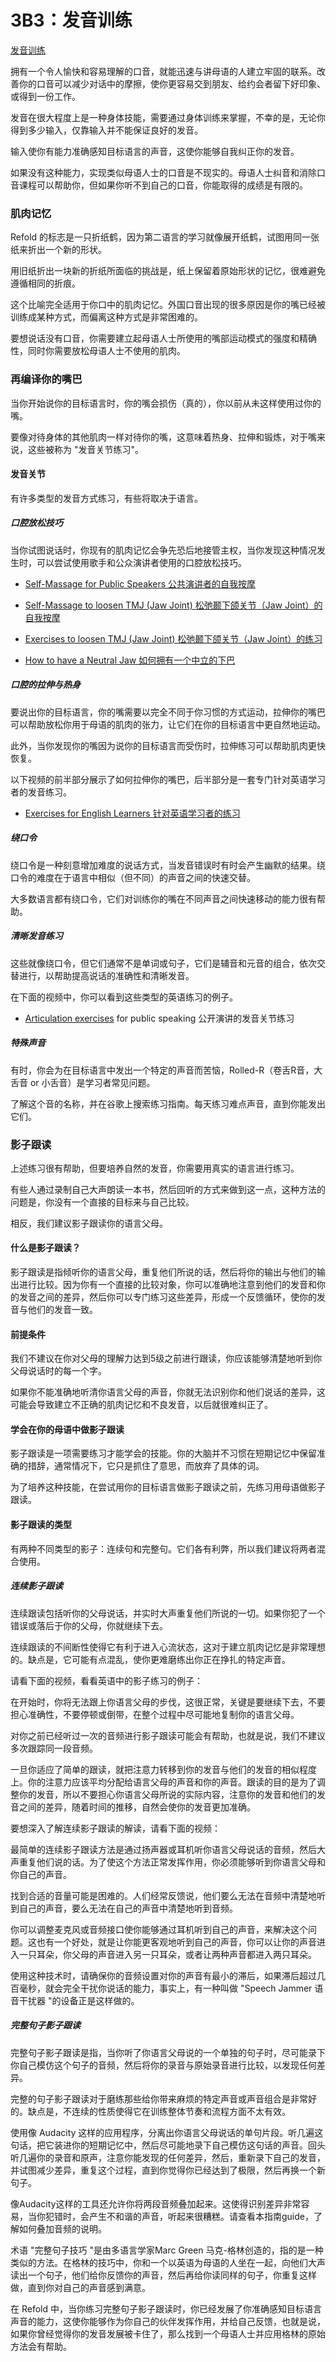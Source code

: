 # 3B3：发音训练

[发音训练](https://refold.la/roadmap/stage-3/b/pronunciation-training)

拥有一个令人愉快和容易理解的口音，就能迅速与讲母语的人建立牢固的联系。改善你的口音可以减少对话中的摩擦，使你更容易交到朋友、给约会者留下好印象、或得到一份工作。

发音在很大程度上是一种身体技能，需要通过身体训练来掌握，不幸的是，无论你得到多少输入，仅靠输入并不能保证良好的发音。

输入使你有能力准确感知目标语言的声音，这使你能够自我纠正你的发音。

如果没有这种能力，实现类似母语人士的口音是不现实的。母语人士纠音和消除口音课程可以帮助你，但如果你听不到自己的口音，你能取得的成绩是有限的。

### 肌肉记忆

Refold 的标志是一只折纸鹤，因为第二语言的学习就像展开纸鹤，试图用同一张纸来折出一个新的形状。

用旧纸折出一块新的折纸所面临的挑战是，纸上保留着原始形状的记忆，很难避免遵循相同的折痕。

这个比喻完全适用于你口中的肌肉记忆。外国口音出现的很多原因是你的嘴已经被训练成某种方式，而偏离这种方式是非常困难的。

要想说话没有口音，你需要建立起母语人士所使用的嘴部运动模式的强度和精确性，同时你需要放松母语人士不使用的肌肉。

### 再编译你的嘴巴

当你开始说你的目标语言时，你的嘴会损伤（真的），你以前从未这样使用过你的嘴。

要像对待身体的其他肌肉一样对待你的嘴，这意味着热身、拉伸和锻炼，对于嘴来说，这些被称为 "发音关节练习"。

#### 发音关节

有许多类型的发音方式练习，有些将取决于语言。

##### 口腔放松技巧

当你试图说话时，你现有的肌肉记忆会争先恐后地接管主权，当你发现这种情况发生时，可以尝试使用歌手和公众演讲者使用的口腔放松技巧。

- [Self-Massage for Public Speakers 公共演讲者的自我按摩](https://www.youtube.com/watch?v=FeInlCG39cg)

- [Self-Massage to loosen TMJ (Jaw Joint) 松弛颞下颌关节（Jaw Joint）的自我按摩 ](https://www.youtube.com/watch?v=1vIflQO8EMc&index=2&list=PLX_RJGBBGWajf7bPixEeaAhMtojEnCw5a)

- [Exercises to loosen TMJ (Jaw Joint) 松弛颞下颌关节（Jaw Joint）的练习](https://www.colgate.com/en-us/oral-health/temporomandibular-disorder/tmj-exercises-for-pain-relief)

- [How to have a Neutral Jaw 如何拥有一个中立的下巴 ](https://youtu.be/FGRyfyWwCes?t=216)

##### 口腔的拉伸与热身

要说出你的目标语言，你的嘴需要以完全不同于你习惯的方式运动，拉伸你的嘴巴可以帮助放松你用于母语的肌肉的张力，让它们在你的目标语言中更自然地运动。

此外，当你发现你的嘴因为说你的目标语言而受伤时，拉伸练习可以帮助肌肉更快恢复。

以下视频的前半部分展示了如何拉伸你的嘴巴，后半部分是一套专门针对英语学习者的发音练习。

- [Exercises for English Learners 针对英语学习者的练习 ](https://www.youtube.com/watch?v=l69yZ5xabbo)

##### 绕口令

绕口令是一种刻意增加难度的说话方式，当发音错误时有时会产生幽默的结果。绕口令的难度在于语言中相似（但不同）的声音之间的快速交替。

大多数语言都有绕口令，它们对训练你的嘴在不同声音之间快速移动的能力很有帮助。

##### 清晰发音练习

这些就像绕口令，但它们通常不是单词或句子，它们是辅音和元音的组合，依次交替进行，以帮助提高说话的准确性和清晰发音。

在下面的视频中，你可以看到这些类型的英语练习的例子。

- [Articulation exercises](https://www.youtube.com/watch?v=3Qjr9nWh5cU) for public speaking 公开演讲的发音关节练习

##### 特殊声音

有时，你会为在目标语言中发出一个特定的声音而苦恼，Rolled-R（卷舌R音，大舌音 or 小舌音）是学习者常见问题。

了解这个音的名称，并在谷歌上搜索练习指南。每天练习难点声音，直到你能发出它们。

### 影子跟读

上述练习很有帮助，但要培养自然的发音，你需要用真实的语言进行练习。

有些人通过录制自己大声朗读一本书，然后回听的方式来做到这一点，这种方法的问题是，你没有一个直接的目标来与自己比较。

相反，我们建议影子跟读你的语言父母。

#### 什么是影子跟读？

影子跟读是指倾听你的语言父母，重复他们所说的话，然后将你的输出与他们的输出进行比较。因为你有一个直接的比较对象，你可以准确地注意到他们的发音和你的发音之间的差异，然后你可以专门练习这些差异，形成一个反馈循环，使你的发音与他们的发音一致。

#### 前提条件

我们不建议在你对父母的理解力达到5级之前进行跟读，你应该能够清楚地听到你父母说话时的每一个字。

如果你不能准确地听清你语言父母的声音，你就无法识别你和他们说话的差异，这可能会导致建立不正确的肌肉记忆和不良发音，以后就很难纠正了。

#### 学会在你的母语中做影子跟读

影子跟读是一项需要练习才能学会的技能。你的大脑并不习惯在短期记忆中保留准确的措辞，通常情况下，它只是抓住了意思，而放弃了具体的词。

为了培养这种技能，在尝试用你的目标语言做影子跟读之前，先练习用母语做影子跟读。

#### 影子跟读的类型

有两种不同类型的影子：连续句和完整句。它们各有利弊，所以我们建议将两者混合使用。

##### 连续影子跟读

连续跟读包括听你的父母说话，并实时大声重复他们所说的一切。如果你犯了一个错误或落后于你的父母，你就继续下去。

连续跟读的不间断性使得它有利于进入心流状态，这对于建立肌肉记忆是非常理想的。缺点是，它可能有点混乱，使你更难磨练出你正在挣扎的特定声音。

请看下面的视频，看看英语中的影子练习的例子：

在开始时，你将无法跟上你语言父母的步伐，这很正常，关键是要继续下去，不要担心准确性，不要停顿或倒带，在整个过程中尽可能地复制你的语言父母。

对你之前已经听过一次的音频进行影子跟读可能会有帮助，也就是说，我们不建议多次跟踪同一段音频。

一旦你适应了简单的跟读，就把注意力转移到你的发音与他们的发音的相似程度上。你的注意力应该平均分配给语言父母的声音和你的声音。跟读的目的是为了调整你的发音，所以不要担心你语言父母所说的实际内容，注意你的发音和他们的发音之间的差异，随着时间的推移，自然会使你的发音更加准确。

要想深入了解连续影子跟读的解读，请看下面的视频：

最简单的连续影子跟读方法是通过扬声器或耳机听你语言父母说话的音频，然后大声重复他们说的话。为了使这个方法正常发挥作用，你必须能够听到你语言父母和你自己的声音。

找到合适的音量可能是困难的。人们经常反馈说，他们要么无法在音频中清楚地听到自己的声音，要么无法在自己的声音中清楚地听到音频。

你可以调整麦克风或音频接口使你能够通过耳机听到自己的声音，来解决这个问题。这也有一个好处，就是让你能更客观地听到自己的声音，你可以让你的声音进入一只耳朵，你父母的声音进入另一只耳朵，或者让两种声音都进入两只耳朵。

使用这种技术时，请确保你的音频设置对你的声音有最小的滞后，如果滞后超过几百毫秒，就会完全干扰你说话的能力，事实上，有一种叫做 "Speech Jammer 语音干扰器 "的设备正是这样做的。

##### 完整句子影子跟读

完整句子影子跟读是指，当你听了你语言父母说的一个单独的句子时，尽可能录下你自己模仿这个句子的音频，然后将你的录音与原始录音进行比较，以发现任何差异。

完整的句子影子跟读对于磨练那些给你带来麻烦的特定声音或声音组合是非常好的。缺点是，不连续的性质使得它在训练整体节奏和流程方面不太有效。

使用像 Audacity 这样的应用程序，分离出你语言父母说话的单句片段。听几遍这句话，把它装进你的短期记忆中，然后尽可能地录下自己模仿这句话的声音。回头听几遍你的录音和原声，注意你能发现的任何差异，然后，重新录下自己的发音，并试图减少差异，重复这个过程，直到你觉得你已经达到了极限，然后再换一个新句子。

像Audacity这样的工具还允许你将两段音频叠加起来。这使得识别差异非常容易，当你犯错时，会产生不和谐的声音，听起来很糟糕。请查看本指南guide，了解如何叠加音频的说明。

术语 "完整句子技巧 "是由多语言学家Marc Green 马克-格林创造的，指的是一种类似的方法。在格林的技巧中，你和一个以英语为母语的人坐在一起，向他们大声读出一个句子，他们给你反馈你的声音，然后再给你读同样的句子，你重复这样做，直到你对自己的声音感到满意。

在 Refold 中，当你练习完整句子影子跟读时，你已经发展了你准确感知目标语言声音的能力，这使你能够作为你自己的伙伴发挥作用，并给自己反馈，也就是说，如果你曾经觉得你的发音发展被卡住了，那么找到一个母语人士并应用格林的原始方法会有帮助。